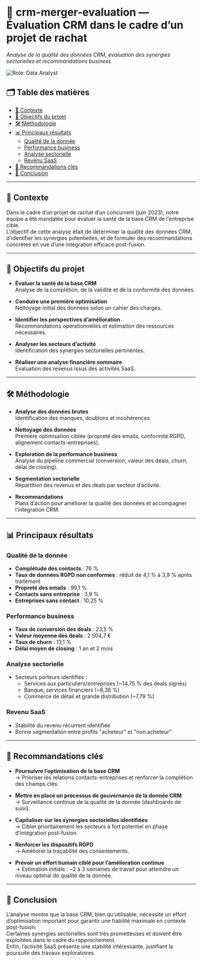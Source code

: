 # 📁 crm-merger-evaluation — Évaluation CRM dans le cadre d’un projet de rachat  
_Analyse de la qualité des données CRM, évaluation des synergies sectorielles et recommandations business_

![Role: Data Analyst](https://img.shields.io/badge/Role-Data%20Analyst-blue)

## 🗂️ Table des matières

- [📌 Contexte](#-contexte)
- [🎯 Objectifs du projet](#-objectifs-du-projet)
- [🛠️ Méthodologie](#️-méthodologie)
- [📊 Principaux résultats](#-principaux-résultats)
  - [Qualité de la donnée](#qualité-de-la-donnée)
  - [Performance business](#performance-business)
  - [Analyse sectorielle](#analyse-sectorielle)
  - [Revenu SaaS](#revenu-saas)
- [📝 Recommandations clés](#-recommandations-clés)
- [🚀 Conclusion](#-conclusion)

---

## 📌 Contexte

Dans le cadre d’un projet de rachat d’un concurrent (juin 2023), notre équipe a été mandatée pour évaluer la santé de la base CRM de l’entreprise cible.  
L’objectif de cette analyse était de déterminer la qualité des données CRM, d'identifier les synergies potentielles, et de formuler des recommandations concrètes en vue d’une intégration efficace post-fusion.

---

## 🎯 Objectifs du projet

- **Évaluer la santé de la base CRM**  
  Analyse de la complétion, de la validité et de la conformité des données.

- **Conduire une première optimisation**  
  Nettoyage initial des données selon un cahier des charges.

- **Identifier les perspectives d’amélioration**  
  Recommandations opérationnelles et estimation des ressources nécessaires.

- **Analyser les secteurs d’activité**  
  Identification des synergies sectorielles pertinentes.

- **Réaliser une analyse financière sommaire**  
  Évaluation des revenus issus des activités SaaS.

---

## 🛠️ Méthodologie

- **Analyse des données brutes**  
  Identification des manques, doublons et incohérences.

- **Nettoyage des données**  
  Première optimisation ciblée (propreté des emails, conformité RGPD, alignement contacts-entreprises).

- **Exploration de la performance business**  
  Analyse du pipeline commercial (conversion, valeur des deals, churn, délai de closing).

- **Segmentation sectorielle**  
  Répartition des revenus et des deals par secteur d’activité.

- **Recommandations**  
  Plans d’action pour améliorer la qualité des données et accompagner l’intégration CRM.

---

## 📊 Principaux résultats

### Qualité de la donnée
- **Complétude des contacts** : 76 %  
- **Taux de données RGPD non conformes** : réduit de 4,1 % à 3,9 % après traitement  
- **Propreté des emails** : 99,1 %  
- **Contacts sans entreprise** : 3,9 %  
- **Entreprises sans contact** : 10,25 %

### Performance business
- **Taux de conversion des deals** : 23,5 %  
- **Valeur moyenne des deals** : 2 504,7 €  
- **Taux de churn** : 13,1 %  
- **Délai moyen de closing** : 1 an et 2 mois

### Analyse sectorielle
- Secteurs porteurs identifiés :
  - Services aux particuliers/entreprises (~14,75 % des deals signés)
  - Banque, services financiers (~8,38 %)
  - Commerce de détail et grande distribution (~7,79 %)

### Revenu SaaS
- Stabilité du revenu récurrent identifiée  
- Bonne segmentation entre profils "acheteur" et "non acheteur"

---

## 📝 Recommandations clés

- **Poursuivre l’optimisation de la base CRM**  
  → Prioriser les relations contacts-entreprises et renforcer la complétion des champs clés.

- **Mettre en place un processus de gouvernance de la donnée CRM**  
  → Surveillance continue de la qualité de la donnée (dashboards de suivi).

- **Capitaliser sur les synergies sectorielles identifiées**  
  → Cibler prioritairement les secteurs à fort potentiel en phase d’intégration post-fusion.

- **Renforcer les dispositifs RGPD**  
  → Améliorer la traçabilité des consentements.

- **Prévoir un effort humain ciblé pour l’amélioration continue**  
  → Estimation initiale : ~2 à 3 semaines de travail pour atteindre un niveau optimal de qualité de la donnée.

---

## 🚀 Conclusion

L’analyse montre que la base CRM, bien qu’utilisable, nécessite un effort d’optimisation important pour garantir une fiabilité maximale en contexte post-fusion.  
Certaines synergies sectorielles sont très prometteuses et doivent être exploitées dans le cadre du rapprochement.  
Enfin, l’activité SaaS présente une stabilité intéressante, justifiant la poursuite des travaux exploratoires.
